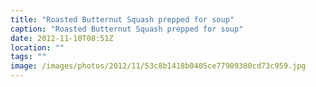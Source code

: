 ```yaml
---
title: "Roasted Butternut Squash prepped for soup"
caption: "Roasted Butternut Squash prepped for soup"
date: 2012-11-10T08:51Z
location: ""
tags: ""
image: /images/photos/2012/11/53c8b1418b0405ce77909300cd73c959.jpg
---
```


